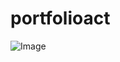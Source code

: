 # portfolioact
![Image](https://github.com/user-attachments/assets/d0e6d8df-9bff-4c1c-a5ad-9b489ee0a03a)
